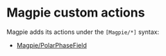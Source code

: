 # Magpie custom actions

Magpie adds its actions under the `[Magpie/*]` syntax:

- [Magpie/PolarPhaseField](/PolarPhaseField/index.md)
